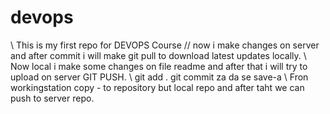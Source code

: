 # devops
\\ This is my first repo for DEVOPS Course
\/\/ now i make changes on server and after commit i will make git pull to download latest updates locally.
\\ Now local i make some changes on file readme and after that i will try to upload on server GIT PUSH.
\\ git add . git commit za da se save-a 
\\ Fron workingstation copy - to repository but local repo and after taht we can push to server repo.
